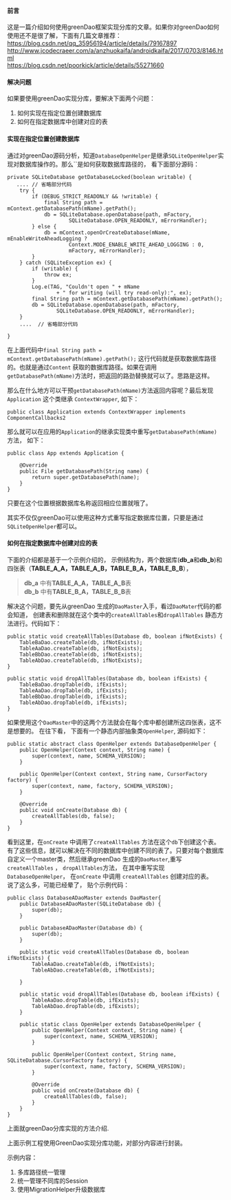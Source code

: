 #### 前言
这是一篇介绍如何使用greenDao框架实现分库的文章。如果你对greenDao如何使用还不是很了解，下面有几篇文章推荐：   
https://blog.csdn.net/qq_35956194/article/details/79167897   
http://www.jcodecraeer.com/a/anzhuokaifa/androidkaifa/2017/0703/8146.html  
https://blog.csdn.net/poorkick/article/details/55271660  

#### 解决问题
如果要使用greenDao实现分库，要解决下面两个问题：
1. 如何实现在指定位置创建数据库
2. 如何在指定数据库中创建对应的表

#### 实现在指定位置创建数据库
通过对greenDao源码分析，知道`DatabaseOpenHelper`是继承`SQLiteOpenHelper`实现对数据库操作的。那么``是如何获取数据库路径的， 看下面部分源码：

```
private SQLiteDatabase getDatabaseLocked(boolean writable) {
   .... // 省略部分代码
    try {
        if (DEBUG_STRICT_READONLY && !writable) {
            final String path = mContext.getDatabasePath(mName).getPath();
            db = SQLiteDatabase.openDatabase(path, mFactory,
                    SQLiteDatabase.OPEN_READONLY, mErrorHandler);
        } else {
            db = mContext.openOrCreateDatabase(mName, mEnableWriteAheadLogging ?
                    Context.MODE_ENABLE_WRITE_AHEAD_LOGGING : 0,
                    mFactory, mErrorHandler);
        }
    } catch (SQLiteException ex) {
        if (writable) {
            throw ex;
        }
        Log.e(TAG, "Couldn't open " + mName
                + " for writing (will try read-only):", ex);
        final String path = mContext.getDatabasePath(mName).getPath();
        db = SQLiteDatabase.openDatabase(path, mFactory,
                SQLiteDatabase.OPEN_READONLY, mErrorHandler);
    }
    ....  // 省略部分代码
     
}

```
在上面代码中`final String path = mContext.getDatabasePath(mName).getPath();` 这行代码就是获取数据库路径的。也就是通过`Content` 获取的数据库路径。如果在调用`getDatabasePath(mName)`方法时，把返回的路劲替换就可以了。思路是这样。

那么在什么地方可以干预`getDatabasePath(mName)`方法返回内容呢？最后发现`Application` 这个类继承 `ContextWrapper`, 如下：

```
public class Application extends ContextWrapper implements ComponentCallbacks2
```
那么就可以在应用的`Application`的继承实现类中重写`getDatabasePath(mName)` 方法， 如下：

```
public class App extends Application {

    @Override
    public File getDatabasePath(String name) {
        return super.getDatabasePath(name);
    }
}
```
只要在这个位置根据数据库名称返回相应位置就哦了。

其实不仅仅greenDao可以使用这种方式重写指定数据库位置，只要是通过`SQLiteOpenHelper`都可以。

#### 如何在指定数据库中创建对应的表
下面的介绍都是基于一个示例介绍的， 示例结构为，两个数据库(**db_a**和**db_b**)和四张表（**TABLE_A_A，TABLE_A_B，TABLE_B_A，TABLE_B_B**），    
> **db_a** 中有**TABLE_A_A，TABLE_A_B**表    
> **db_b** 中有**TABLE_B_A，TABLE_B_B**表

解决这个问题，要先从greenDao 生成的`DaoMaster`入手，看过`DaoMater`代码的都会知道， 创建表和删除就在这个类中的`createAllTables`和`dropAllTables` 静态方法进行。代码如下：

```
public static void createAllTables(Database db, boolean ifNotExists) {
    TableBaDao.createTable(db, ifNotExists);
    TableAaDao.createTable(db, ifNotExists);
    TableBbDao.createTable(db, ifNotExists);
    TableAbDao.createTable(db, ifNotExists);
}

public static void dropAllTables(Database db, boolean ifExists) {
    TableBaDao.dropTable(db, ifExists);
    TableAaDao.dropTable(db, ifExists);
    TableBbDao.dropTable(db, ifExists);
    TableAbDao.dropTable(db, ifExists);
}
```
如果使用这个`DaoMaster`中的这两个方法就会在每个库中都创建所这四张表，这不是想要的。
在往下看， 下面有一个静态内部抽象类`OpenHelper`, 源码如下：

```
public static abstract class OpenHelper extends DatabaseOpenHelper {
    public OpenHelper(Context context, String name) {
        super(context, name, SCHEMA_VERSION);
    }

    public OpenHelper(Context context, String name, CursorFactory factory) {
        super(context, name, factory, SCHEMA_VERSION);
    }

    @Override
    public void onCreate(Database db) {
        createAllTables(db, false);
    }
}
```
看到这里，在`onCreate` 中调用了`createAllTables` 方法在这个`db`下创建这个表。有了这些信息，就可以解决在不同的数据库中创建不同的表了。只要对每个数据库自定义一个master类，然后继承greenDao 生成的`DaoMaster`,重写`createAllTables` ， `dropAllTables`方法， 在其中重写实现`DatabaseOpenHelper`， 在`onCreate` 中调用 `createAllTables` 创建对应的表。  
说了这么多，可能已经晕了， 贴个示例代码：

```
public class DatabaseADaoMaster extends DaoMaster{
    public DatabaseADaoMaster(SQLiteDatabase db) {
        super(db);
    }

    public DatabaseADaoMaster(Database db) {
        super(db);
    }

    public static void createAllTables(Database db, boolean ifNotExists) {
        TableAaDao.createTable(db, ifNotExists);
        TableAbDao.createTable(db, ifNotExists);

    }

    public static void dropAllTables(Database db, boolean ifExists) {
        TableAaDao.dropTable(db, ifExists);
        TableAbDao.dropTable(db, ifExists);
    }

    public static class OpenHelper extends DatabaseOpenHelper {
        public OpenHelper(Context context, String name) {
            super(context, name, SCHEMA_VERSION);
        }

        public OpenHelper(Context context, String name, SQLiteDatabase.CursorFactory factory) {
            super(context, name, factory, SCHEMA_VERSION);
        }

        @Override
        public void onCreate(Database db) {
            createAllTables(db, false);
        }
    }
}
```

上面就greenDao分库实现的方法介绍.

上面示例工程使用GreenDao实现分库功能，对部分内容进行封装。

示例内容：
1. 多库路径统一管理
2. 统一管理不同库的Session
3. 使用MigrationHelper升级数据库

